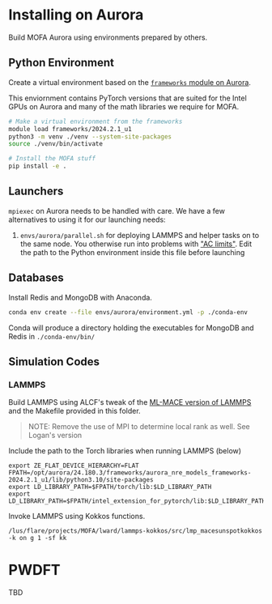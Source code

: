 # Installing on Aurora

Build MOFA Aurora using environments prepared by others.

## Python Environment

Create a virtual environment based on the
[`frameworks` module on Aurora](https://docs.alcf.anl.gov/aurora/data-science/python/).

This enviornment contains PyTorch versions that are suited for
the Intel GPUs on Aurora and many of the math libraries we require
for MOFA.

```bash
# Make a virtual environment from the frameworks
module load frameworks/2024.2.1_u1
python3 -m venv ./venv --system-site-packages
source ./venv/bin/activate

# Install the MOFA stuff
pip install -e .
```

## Launchers

`mpiexec` on Aurora needs to be handled with care. 
We have a few alternatives to using it for our launching needs:

1. `envs/aurora/parallel.sh` for deploying LAMMPS and helper tasks on 
   to the same node. You otherwise run into problems with ["AC limits"](ihttps://github.com/argonne-lcf/AuroraBugTracking/issues/12).
   Edit the path to the Python environment inside this file before launching

## Databases

Install Redis and MongoDB with Anaconda.

```bash
conda env create --file envs/aurora/environment.yml -p ./conda-env
```

Conda will produce a directory holding the executables
for MongoDB and Redis in `./conda-env/bin/`

## Simulation Codes

### LAMMPS

Build LAMMPS using ALCF's tweak of the
[ML-MACE version of LAMMPS](https://github.com/ACEsuit/lammps/tree/mace)
and the Makefile provided in this folder.

> NOTE: Remove the use of MPI to determine local rank as well. See Logan's version

Include the path to the Torch libraries when running LAMMPS (below)

```
export ZE_FLAT_DEVICE_HIERARCHY=FLAT
FPATH=/opt/aurora/24.180.3/frameworks/aurora_nre_models_frameworks-2024.2.1_u1/lib/python3.10/site-packages
export LD_LIBRARY_PATH=$FPATH/torch/lib:$LD_LIBRARY_PATH
export LD_LIBRARY_PATH=$FPATH/intel_extension_for_pytorch/lib:$LD_LIBRARY_PATH
```

Invoke LAMMPS using Kokkos functions.

```
/lus/flare/projects/MOFA/lward/lammps-kokkos/src/lmp_macesunspotkokkos -k on g 1 -sf kk
```

# PWDFT

TBD

